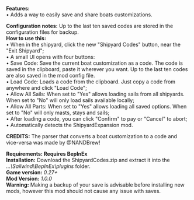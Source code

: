 **Features:**  
• Adds a way to easily save and share boats customizations.  
  
**Configuration notes:** Up to the last ten saved codes are stored in the configuration files for backup.  
**How to use this:**  
• When in the shipyard, click the new "Shipyard Codes" button, near the "Exit Shipyard";  
• A small UI opens with four buttons:  
    • Save Code: Save the current boat customization as a code. The code is saved in the clipboard, paste it wherever you want. Up to the last ten codes are also saved in the mod config file.  
	• Load Code: Loads a code from the clipboard. Just copy a code from anywhere and click "Load Code";  
	• Allow All Sails: When set to "Yes" allows loading sails from all shipyards. When set to "No" will only load sails available locally;  
	• Allow All Parts: When set to "Yes" allows loading all saved options. When set to "No" will only masts, stays and sails;  
• After loading a code, you can click "Confirm" to pay or "Cancel" to abort;  
• Automatically detects the ShipyardExpansion mod.
  
**CREDITS:** The parser that converts a boat customization to a code and vice-versa was made by @NANDBrew!    

**Requirements: Requires BepInEx**  
**Installation:** Download the ShipyardCodes.zip and extract it into the *...\Sailwind\BepInEx\plugins* folder.  
**Game version:** *0.27+*  
**Mod Version:** *1.0.0*  
**Warning:** Making a backup of your save is advisable before installing new mods, however this mod should not cause any issue with saves.  
